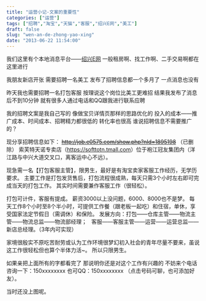 ```yaml
---
title: "运营小记-文案的重要性"
categories: ["运营"]
tags: ["招聘","淘宝","天猫","客服","绍兴E网","美工"]
draft: false
slug: "wen-an-de-zhong-yao-xing"
date: "2013-06-22 11:54:00"
---
```


我们这里有个本地消息平台——<a href="http://www.e0575.com" target="_blank">绍兴E网</a>
一般租房啊、找工作啊、二手交易啊都在这里进行

我朋友新店开张
需要招聘一名美工
发布了招聘信息都一个多月了
一点消息也没有

昨天我也需要招聘一名打包客服
按理说这个岗位比美工更难招
结果我发布了消息后不到10分钟
就有很多人通过电话和QQ跟我进行联系应聘

我的招聘文案是我自己写的
像做宝贝详情页那样的思路优化的
投入的成本——推广成本、时间成本、招聘精力都很低的
转化率也很高
谁说招聘信息不需要推广的？

现分享招聘信息如下：
<del><a href="http://job.e0575.com/show.php?nId=1895198" target="_blank">http://job.e0575.com/show.php?nId=1895198</a></del> （已删除）
索芙特天诺专卖店（<a href="https://softtotn.tmall.com" target="_blank">https://softtotn.tmall.com</a>）位于袍江冠友集团内（洋江路与中兴大道交叉口，离客运中心不远）。

现急需一名【打包客服主管】，限男生，最好是有淘宝卖家客服工作经历，无学历要求。
主要工作是打包发货售后，打包流程很成熟，每天只需3个小时左右即可完成当天的打包工作。
其实时间需要兼作客服工作（很轻松）。

打包可计件，客服有提成。
薪资3000以上没问题，6000、8000也不是梦。
每天工作8个小时至8个半小时，可提供工作餐（跟老板一起吃）和住宿，单休，享受国家法定节假日（需调休）和保险。
发展方向：打包——仓库主管——物流主管——物流总监——物流部经理；
&nbsp;&nbsp;客服——客服主管——运营——运营总监——新店总经理。（3年内可实现）

家境很殷实不原吃苦耐劳或认为工作环境很梦幻初入社会的青年尽量不要来，虽说这工作很轻松但也算个半体力活~。
所以只限男生。

如果亲把上面所有的字都看完了
那说明你还是对这个工作有兴趣的
不妨来个电话咨询一下：150xxxxxxxx
也可QQ：150xxxxxxxx （点击号码可聊，也可添加好友）。
<!--more-->
当时还没上图呢。
